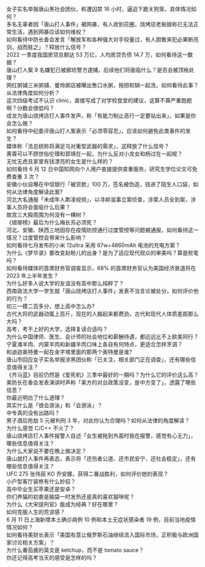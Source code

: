 女子实名举报唐山黑社会团伙，称遭囚禁 16 小时，逼迫下跪关狗笼，具体情况如何？  
多名无辜者因「唐山打人事件」被网暴，有人收到花圈，烧烤店老板娘称已无法正常生活，遇到网暴应该如何维权？  
如何看待中防长香会发言「解放军和各种强大对手较量过，有人胆敢来犯必果断亮剑，战而胜之」？释放什么信号？  
2022 一季度我国房贷总额达 53 万亿，人均房贷负债 14.7 万，如何看待这一数据？  
唐山打人案 9 名嫌犯已被廊坊警方逮捕，后续他们将面临什么？是否会被顶格处理？  
网红粥铺三米粥铺、曼玲粥店被曝出售口水粥，拖把和锅一起洗，如何看待此事？从法律角度如何分析？  
这次四级考试不认识 clinic，直接写成了对学校食堂的建议，这算不算严重跑题啊？分数会很低吗？  
成龙为唐山烧烤店打人事件发声，称「有能力制止恶行一定要站出来」，如果是你会怎么做？  
如何看待中纪委评唐山打人案表示「必须零容忍」，应该如何避免此类事件的发生？  
媒体称「法总统称将满足乌对重型武器的需求」，这释放了什么信号？  
黄蓉可以不顾世俗伦理和郭靖在一起，为什么反对小龙女和杨过在一起呢？  
无忧无虑且家里有钱漂亮的女生是什么样的？  
如何看待 6 月 12 日中国知网向个人用户直接提供查重服务，研究生学位论文可免费查重 3 次？  
安徽小伙自曝在中信银行「被贷款」100 万，签名被伪造，钱进了陌生人口袋，如何从法律角度解读此案?  
河北大名通报「未成年人欺凌视频」，以寻衅滋事立案侦查，涉案人员全到案，涉事人员将会面临什么后果？  
故宫三大殿周围为何没有一棵树？  
《琅琊榜》最后为什么梅长苏必须死？  
河北、安徽、陕西三地因存在疫情防控通行过度管控等问题被通报，如何看待这一情况？过度管控会带来什么影响？  
如何看待七月发布的小米 12ultra 采用 67w+4860mAh 电池的充电方案？  
为什么《梦华录》要改变赵盼儿的出身？是为了适应现代观众的审美吗？算是败笔吗？  
如何看待媒体的首席财务官调查显示，68% 的首席财务官认为美国经济衰退将在 2023 年上半年发生？  
为什么好多人说大学的友谊没有高中那么纯粹了？  
西南政法大学一学生就「唐山烧烤店打人事件」发表不当言论被处分，如何评价他的行为？  
初三一模二百多分，想上高中怎么办?  
古代大将的武器动辄上百斤，现在的人搬起来都费劲，古代和现代人体质差距那么大吗？  
高考，考不上好的大学，选择复读合适吗？  
为什么中国律师、医生、会计师的社会地位和薪酬待遇，都远远比不上欧美同行？  
宁夏滩羊肉、内蒙羊肉和新疆羊肉口味上各自有何特点，更适合怎样烹调？  
和迪迦奥特曼一起在金字塔里面的那两个奥特曼是谁?  
唐山市回应女子实名举报涉黑团伙称「已关注，相关部门正在调查」，还有哪些信息值得关注？  
《齐马蓝》目前仍然是《爱死机》三季中最好的一期吗？为什么它的评价这么高？  
美防长在香会发表演讲时声称「美方的对台政策没变，是中方变了」，透露了哪些信息？  
你最近明白了什么道理？  
其实什么是「很会游泳」和「会游泳」？  
中专真的没有出路吗？  
男子酒后抢劫 5 元被判刑 3 年，对此你认为合理吗？如何从法律的角度解读？  
为什么感觉 C/C++ 不火了？  
唐山烧烤店打人事件报警人自述「女生被拖到外面时我在报警，感觉有心无力」，哪些信息值得关注？  
为什么大家说不要在晚上做决定？  
唐山就打人事件再表态，表示将「还伤者公道、还市民安宁、还社会稳定」，还有哪些信息值得关注？  
UFC 275 张伟丽 KO 乔安娜，获得二番战胜利，如何评价她的表现？  
小户型客厅装修有什么妙招？  
高中毕业生买苹果还是安卓？  
你们养猫的初衷是脑袋一时发热还是真的喜欢猫咪呢？  
为什么《大宋提刑官》能成为经典？好在哪里？  
如何克服人生的荒谬感？  
6 月 11 日上海新增本土确诊病例 10 例和本土无症状感染者 19 例，目前当地疫情情况如何？  
如何看待美财长表示「美国有意让俄罗斯石油继续流入国际市场，正积极与欧洲国家讨论相关方案」？  
为什么番茄酱的英文是 ketchup，而不是 tomato sauce？  
你还记得高考当天的感受是怎样的吗？  
